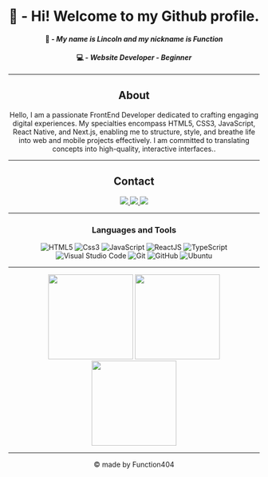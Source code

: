 <div align='center'>

# 👋 - Hi! Welcome to my Github profile.    

</div>


<div align='center'>
    <h4>🙂 - <i>My name is Lincoln and my nickname is Function</i><br></h4>
    <h4>💻 - <i>Website Developer - Beginner</i><br></h4>
</div>
<hr>
<div align="center">
  
## About

Hello, I am a passionate FrontEnd Developer dedicated to crafting engaging digital experiences. My specialties encompass HTML5, CSS3, JavaScript, React Native, and Next.js, enabling me to structure, style, and breathe life into web and mobile projects effectively. I am committed to translating concepts into high-quality, interactive interfaces..

-------------------

## Contact

<a href="https://www.instagram.com/lincoln.xit__/">
    <img src="https://img.shields.io/badge/Lincoln.xit__-%23E4405F.svg?style=for-the-badge&logo=Instagram&logoColor=white"/>
</a> 
<a href="https://www.github.com/Function404">
   <img src="https://img.shields.io/badge/Function404-000000.svg?style=for-the-badge&logo=github&logoColor=white"/> 
</a>
<a href="https://www.linkedin.com/in/lincoln-novais-mezzalira-361962236/">
    <img src="https://img.shields.io/badge/Lincoln%20Novais%20Mezzalira-1083de.svg?style=for-the-badge&logo=linkedin&logoColor=white"/>
</a> 

-------------------

### Languages and Tools  
![HTML5](https://img.shields.io/badge/html5-%23E34F26.svg?style=for-the-badge&logo=html5&logoColor=white)
![Css3](https://img.shields.io/badge/css3-359acc.svg?style=for-the-badge&logo=css3&logoColor=ffffff)
![JavaScript](https://img.shields.io/badge/javascript-%23323330.svg?style=for-the-badge&logo=javascript&logoColor=%23F7DF1E) 
![ReactJS](https://img.shields.io/badge/reactjs-359acc.svg?style=for-the-badge&logo=react&logoColor=ffffff)
![TypeScript](https://img.shields.io/badge/typescript-3178C6.svg?style=for-the-badge&logo=typescript&logoColor=ffffff)
![Visual Studio Code](https://img.shields.io/badge/VisualStudioCode-0078d7.svg?style=for-the-badge&logo=visual-studio-code&logoColor=white) 
![Git](https://img.shields.io/badge/git-%23F05033.svg?style=for-the-badge&logo=git&logoColor=white)
![GitHub](https://img.shields.io/badge/github-%23121011.svg?style=for-the-badge&logo=github&logoColor=white) 
![Ubuntu](https://img.shields.io/badge/Ubuntu-E95420?style=for-the-badge&logo=ubuntu&logoColor=white)
  
-------------------

<div align='center'>
    <img height="170em" aling="center" src="https://github-readme-stats.vercel.app/api?username=Function404&show_icons=true&theme=dark&count_private=true&include_all_commits=true"/>
    <img height="170em" aling="center" src="https://github-readme-streak-stats.herokuapp.com/?user=Function404&theme=dark&include_all_commits=true&count_private=true"/>
</div>

<div>
     <img height="170em" aling="center" src="https://github-readme-stats.vercel.app/api/top-langs/?username=function404&layout=compact&langs_count=10&theme=dark"/>
</div>

-----

© made by Function404
